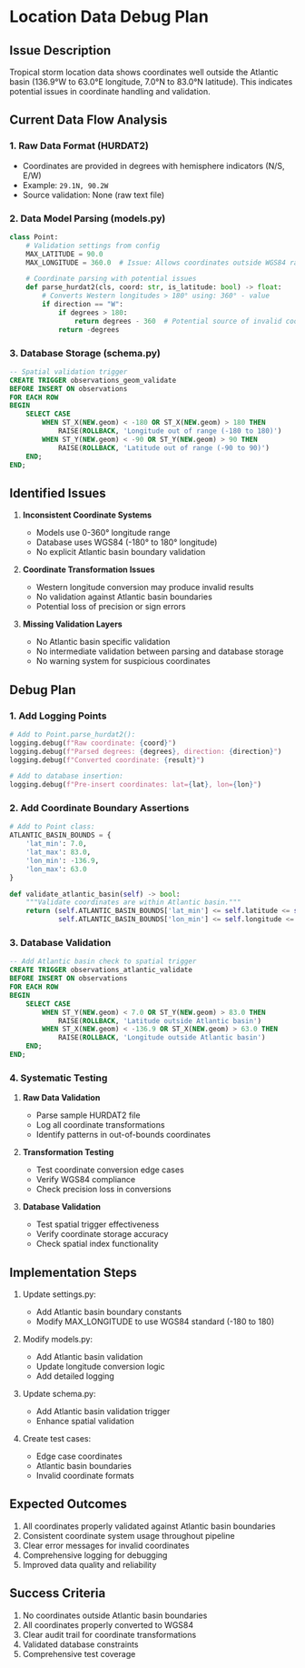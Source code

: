 # Location Data Debug Plan

## Issue Description
Tropical storm location data shows coordinates well outside the Atlantic basin (136.9°W to 63.0°E longitude, 7.0°N to 83.0°N latitude). This indicates potential issues in coordinate handling and validation.

## Current Data Flow Analysis

### 1. Raw Data Format (HURDAT2)
- Coordinates are provided in degrees with hemisphere indicators (N/S, E/W)
- Example: `29.1N, 90.2W`
- Source validation: None (raw text file)

### 2. Data Model Parsing (models.py)
```python
class Point:
    # Validation settings from config
    MAX_LATITUDE = 90.0
    MAX_LONGITUDE = 360.0  # Issue: Allows coordinates outside WGS84 range

    # Coordinate parsing with potential issues
    def parse_hurdat2(cls, coord: str, is_latitude: bool) -> float:
        # Converts Western longitudes > 180° using: 360° - value
        if direction == "W":
            if degrees > 180:
                return degrees - 360  # Potential source of invalid coordinates
            return -degrees
```

### 3. Database Storage (schema.py)
```sql
-- Spatial validation trigger
CREATE TRIGGER observations_geom_validate
BEFORE INSERT ON observations
FOR EACH ROW
BEGIN
    SELECT CASE
        WHEN ST_X(NEW.geom) < -180 OR ST_X(NEW.geom) > 180 THEN
            RAISE(ROLLBACK, 'Longitude out of range (-180 to 180)')
        WHEN ST_Y(NEW.geom) < -90 OR ST_Y(NEW.geom) > 90 THEN
            RAISE(ROLLBACK, 'Latitude out of range (-90 to 90)')
    END;
END;
```

## Identified Issues

1. **Inconsistent Coordinate Systems**
   - Models use 0-360° longitude range
   - Database uses WGS84 (-180° to 180° longitude)
   - No explicit Atlantic basin boundary validation

2. **Coordinate Transformation Issues**
   - Western longitude conversion may produce invalid results
   - No validation against Atlantic basin boundaries
   - Potential loss of precision or sign errors

3. **Missing Validation Layers**
   - No Atlantic basin specific validation
   - No intermediate validation between parsing and database storage
   - No warning system for suspicious coordinates

## Debug Plan

### 1. Add Logging Points
```python
# Add to Point.parse_hurdat2():
logging.debug(f"Raw coordinate: {coord}")
logging.debug(f"Parsed degrees: {degrees}, direction: {direction}")
logging.debug(f"Converted coordinate: {result}")

# Add to database insertion:
logging.debug(f"Pre-insert coordinates: lat={lat}, lon={lon}")
```

### 2. Add Coordinate Boundary Assertions
```python
# Add to Point class:
ATLANTIC_BASIN_BOUNDS = {
    'lat_min': 7.0,
    'lat_max': 83.0,
    'lon_min': -136.9,
    'lon_max': 63.0
}

def validate_atlantic_basin(self) -> bool:
    """Validate coordinates are within Atlantic basin."""
    return (self.ATLANTIC_BASIN_BOUNDS['lat_min'] <= self.latitude <= self.ATLANTIC_BASIN_BOUNDS['lat_max'] and
            self.ATLANTIC_BASIN_BOUNDS['lon_min'] <= self.longitude <= self.ATLANTIC_BASIN_BOUNDS['lon_max'])
```

### 3. Database Validation
```sql
-- Add Atlantic basin check to spatial trigger
CREATE TRIGGER observations_atlantic_validate
BEFORE INSERT ON observations
FOR EACH ROW
BEGIN
    SELECT CASE
        WHEN ST_Y(NEW.geom) < 7.0 OR ST_Y(NEW.geom) > 83.0 THEN
            RAISE(ROLLBACK, 'Latitude outside Atlantic basin')
        WHEN ST_X(NEW.geom) < -136.9 OR ST_X(NEW.geom) > 63.0 THEN
            RAISE(ROLLBACK, 'Longitude outside Atlantic basin')
    END;
END;
```

### 4. Systematic Testing

1. **Raw Data Validation**
   - Parse sample HURDAT2 file
   - Log all coordinate transformations
   - Identify patterns in out-of-bounds coordinates

2. **Transformation Testing**
   - Test coordinate conversion edge cases
   - Verify WGS84 compliance
   - Check precision loss in conversions

3. **Database Validation**
   - Test spatial trigger effectiveness
   - Verify coordinate storage accuracy
   - Check spatial index functionality

## Implementation Steps

1. Update settings.py:
   - Add Atlantic basin boundary constants
   - Modify MAX_LONGITUDE to use WGS84 standard (-180 to 180)

2. Modify models.py:
   - Add Atlantic basin validation
   - Update longitude conversion logic
   - Add detailed logging

3. Update schema.py:
   - Add Atlantic basin validation trigger
   - Enhance spatial validation

4. Create test cases:
   - Edge case coordinates
   - Atlantic basin boundaries
   - Invalid coordinate formats

## Expected Outcomes

1. All coordinates properly validated against Atlantic basin boundaries
2. Consistent coordinate system usage throughout pipeline
3. Clear error messages for invalid coordinates
4. Comprehensive logging for debugging
5. Improved data quality and reliability

## Success Criteria

1. No coordinates outside Atlantic basin boundaries
2. All coordinates properly converted to WGS84
3. Clear audit trail for coordinate transformations
4. Validated database constraints
5. Comprehensive test coverage
